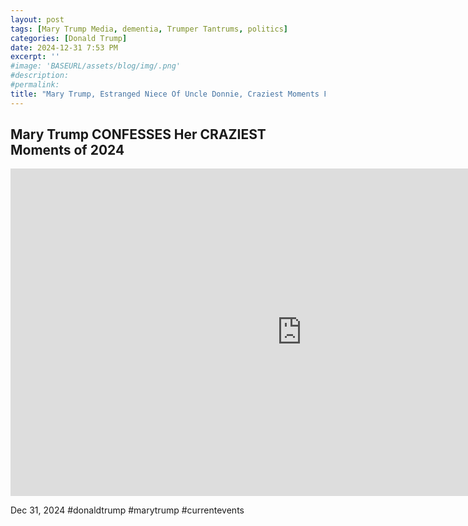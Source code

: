 ```yaml
---
layout: post
tags: [Mary Trump Media, dementia, Trumper Tantrums, politics]
categories: [Donald Trump]
date: 2024-12-31 7:53 PM
excerpt: ''
#image: 'BASEURL/assets/blog/img/.png'
#description:
#permalink:
title: "Mary Trump, Estranged Niece Of Uncle Donnie, Craziest Moments From 2024"
---
```



## Mary Trump CONFESSES Her CRAZIEST Moments of 2024

<iframe width="932" height="524" src="https://www.youtube.com/embed/q8Ev7CbBjoA" title="Mary Trump CONFESSES Her CRAZIEST Moments of 2024" frameborder="0" allow="accelerometer; autoplay; clipboard-write; encrypted-media; gyroscope; picture-in-picture; web-share" referrerpolicy="strict-origin-when-cross-origin" allowfullscreen></iframe>

Dec 31, 2024  #donaldtrump #marytrump #currentevents
